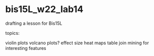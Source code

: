 # bis15L_w22_lab14
drafting a lesson for Bis15L


topics:

violin plots
volcano plots?
  effect size
heat maps
table join
mining for interesting features
